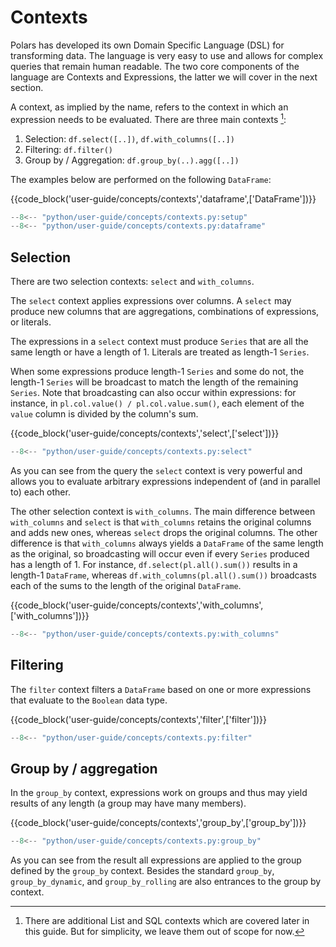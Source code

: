 # Contexts

Polars has developed its own Domain Specific Language (DSL) for transforming data. The language is very easy to use and allows for complex queries that remain human readable. The two core components of the language are Contexts and Expressions, the latter we will cover in the next section.

A context, as implied by the name, refers to the context in which an expression needs to be evaluated. There are three main contexts [^1]:

1. Selection: `df.select([..])`, `df.with_columns([..])`
1. Filtering: `df.filter()`
1. Group by / Aggregation: `df.group_by(..).agg([..])`

The examples below are performed on the following `DataFrame`:

{{code_block('user-guide/concepts/contexts','dataframe',['DataFrame'])}}

```python exec="on" result="text" session="user-guide/contexts"
--8<-- "python/user-guide/concepts/contexts.py:setup"
--8<-- "python/user-guide/concepts/contexts.py:dataframe"
```

## Selection

There are two selection contexts: `select` and `with_columns`.

The `select` context applies expressions over columns. A `select` may produce new columns that are aggregations, combinations of expressions, or literals.

The expressions in a `select` context must produce `Series` that are all the same length or have a length of 1. Literals are treated as length-1 `Series`.

When some expressions produce length-1 `Series` and some do not, the length-1 `Series` will be broadcast to match the length of the remaining `Series`. Note that broadcasting can also occur within expressions: for instance, in `pl.col.value() / pl.col.value.sum()`, each element of the `value` column is divided by the column's sum.

{{code_block('user-guide/concepts/contexts','select',['select'])}}

```python exec="on" result="text" session="user-guide/contexts"
--8<-- "python/user-guide/concepts/contexts.py:select"
```

As you can see from the query the `select` context is very powerful and allows you to evaluate arbitrary expressions independent of (and in parallel to) each other.

The other selection context is `with_columns`. The main difference between `with_columns` and `select` is that `with_columns` retains the original columns and adds new ones, whereas `select` drops the original columns. The other difference is that `with_columns` always yields a `DataFrame` of the same length as the original, so broadcasting will occur even if every `Series` produced has a length of 1. For instance, `df.select(pl.all().sum())` results in a length-1 `DataFrame`, whereas `df.with_columns(pl.all().sum())` broadcasts each of the sums to the length of the original `DataFrame`.

{{code_block('user-guide/concepts/contexts','with_columns',['with_columns'])}}

```python exec="on" result="text" session="user-guide/contexts"
--8<-- "python/user-guide/concepts/contexts.py:with_columns"
```

## Filtering

The `filter` context filters a `DataFrame` based on one or more expressions that evaluate to the `Boolean` data type.

{{code_block('user-guide/concepts/contexts','filter',['filter'])}}

```python exec="on" result="text" session="user-guide/contexts"
--8<-- "python/user-guide/concepts/contexts.py:filter"
```

## Group by / aggregation

In the `group_by` context, expressions work on groups and thus may yield results of any length (a group may have many members).

{{code_block('user-guide/concepts/contexts','group_by',['group_by'])}}

```python exec="on" result="text" session="user-guide/contexts"
--8<-- "python/user-guide/concepts/contexts.py:group_by"
```

As you can see from the result all expressions are applied to the group defined by the `group_by` context. Besides the standard `group_by`, `group_by_dynamic`, and `group_by_rolling` are also entrances to the group by context.

[^1]: There are additional List and SQL contexts which are covered later in this guide. But for simplicity, we leave them out of scope for now.
